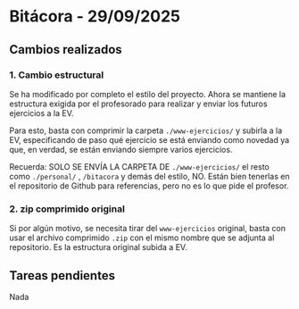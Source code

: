 # Bitácora - 29/09/2025

## Cambios realizados

### 1. Cambio estructural
Se ha modificado por completo el estilo del proyecto. Ahora se mantiene la estructura exigida por el profesorado para realizar y enviar los futuros ejercicios a la EV. 

Para esto, basta con comprimir la carpeta `./www-ejercicios/` y subirla a la EV, especificando de paso qué ejercicio se está enviando como novedad ya que, en verdad, se están enviando siempre varios ejercicios.

Recuerda: SOLO SE ENVÍA LA CARPETA DE `./www-ejercicios/` el resto como `./personal/` , `/bitacora` y demás del estilo, NO. Están bien tenerlas en el repositorio de Github para referencias, pero no es lo que pide el profesor. 
### 2. zip comprimido original
Si por algún motivo, se necesita tirar del `www-ejercicios` original, basta con usar el archivo comprimido `.zip` con el mismo nombre que se adjunta al repositorio. Es la estructura original subida a EV.

## Tareas pendientes

Nada